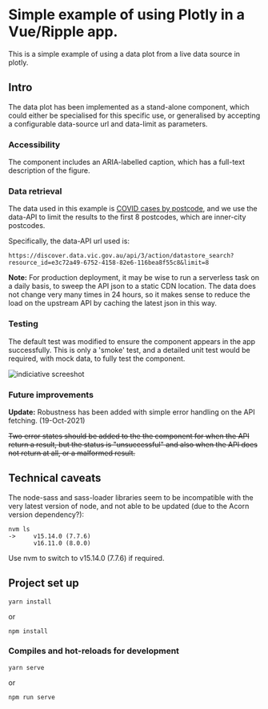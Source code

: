 # Simple example of using Plotly in a Vue/Ripple app.

This is a simple example of using a data plot from a live data source in plotly.

## Intro

The data plot has been implemented as a stand-alone component, which could either be specialised for this specific use, or generalised by accepting a configurable data-source url and data-limit as parameters.

### Accessibility

The component includes an ARIA-labelled caption, which has a full-text description of the figure.

### Data retrieval

The data used in this example is [COVID cases by postcode](https://discover.data.vic.gov.au/dataset/victorian-coronavirus-data/resource/e3c72a49-6752-4158-82e6-116bea8f55c8), and we use the data-API to limit the results to the first 8 postcodes, which are inner-city postcodes.

Specifically, the data-API url used is:

```
https://discover.data.vic.gov.au/api/3/action/datastore_search?resource_id=e3c72a49-6752-4158-82e6-116bea8f55c8&limit=8
```

**Note:** For production deployment, it may be wise to run a serverless task on a daily basis, to sweep the API json to a static CDN location. The data does not change very many times in 24 hours, so it makes sense to reduce the load on the upstream API by caching the latest json in this way.

### Testing

The default test was modified to ensure the component appears in the app successfully. This is only a 'smoke' test, and a detailed unit test would be required, with mock data, to fully test the component.

![indiciative screeshot](https://raw.githubusercontent.com/cartesive/vue-sample-app/setup/documentation/src/assets/indicative-screen-shot.png)

### Future improvements

**Update:** Robustness has been added with simple error handling on the API fetching. (19-Oct-2021)

~~Two error states should be added to the the component for when the API return a result, but the status is "unsuccessful" and also when the API does not return at all, or a malformed result.~~

## Technical  caveats

The node-sass and sass-loader libraries seem to be incompatible with the very latest version of node, and not able to be updated (due to the Acorn version dependency?):

```
nvm ls
->     v15.14.0 (7.7.6)
       v16.11.0 (8.0.0)
```

Use nvm to switch to v15.14.0 (7.7.6) if required.

## Project set up
```
yarn install
```
or
```
npm install
```

### Compiles and hot-reloads for development
```
yarn serve
```
or
```
npm run serve
```
